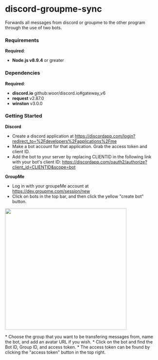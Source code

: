 # discord-groupme-sync
Forwards all messages from discord or groupme to the other program through the use of two bots.

### Requirements
**Required**:
* **Node.js v8.9.4** or greater

### Dependencies
**Required**:
* **discord.io** github:woor/discord.io#gateway_v6
* **request** v2.87.0
* **winston** v3.0.0

### Getting Started
**Discord**
* Create a discord application at https://discordapp.com/login?redirect_to=%2Fdevelopers%2Fapplications%2Fme
* Make a bot account for that application. Grab the access token and client ID. 
* Add the bot to your server by replacing CLIENTID in the following link with your bot's client ID: https://discordapp.com/oauth2/authorize?client_id=CLIENTID&scope=bot

**GroupMe**
* Log in with your groupeMe account at https://dev.groupme.com/session/new
* Click on bots in the top bar, and then click the yellow "create bot" button.
<p align="left"><img src="https://i.imgur.com/HoB81Jh.png" width=399 height=auto></p>
* Choose the group that you want to be transfering messages from, name the bot, and add an avatar URL if you wish. 
* Click on the bot and find the Bot ID, Group ID, and access token. 
  * The access token can be found by clicking the "access token" button in the top right.


